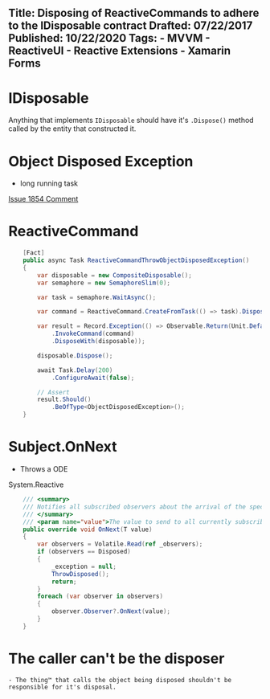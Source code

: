 Title: Disposing of ReactiveCommands to adhere to the IDisposable contract
Drafted: 07/22/2017
Published: 10/22/2020
Tags:
    - MVVM
    - ReactiveUI
    - Reactive Extensions
    - Xamarin Forms
---

# IDisposable

Anything that implements `IDisposable` should have it's `.Dispose()` method called by the entity that constructed it.

# Object Disposed Exception

- long running task

[Issue 1854 Comment](https://github.com/reactiveui/ReactiveUI/issues/1854#issuecomment-453166660)


# ReactiveCommand

```csharp
    [Fact]
    public async Task ReactiveCommandThrowObjectDisposedException()
    {
        var disposable = new CompositeDisposable();
        var semaphore = new SemaphoreSlim(0);

        var task = semaphore.WaitAsync();

        var command = ReactiveCommand.CreateFromTask(() => task).DisposeWith(disposable);

        var result = Record.Exception(() => Observable.Return(Unit.Default)
            .InvokeCommand(command)
            .DisposeWith(disposable));

        disposable.Dispose();

        await Task.Delay(200)
            .ConfigureAwait(false);

        // Assert
        result.Should()
            .BeOfType<ObjectDisposedException>();
    }
```


# Subject.OnNext

- Throws a ODE

System.Reactive
```csharp
    /// <summary>
    /// Notifies all subscribed observers about the arrival of the specified element in the sequence.
    /// </summary>
    /// <param name="value">The value to send to all currently subscribed observers.</param>
    public override void OnNext(T value)
    {
        var observers = Volatile.Read(ref _observers);
        if (observers == Disposed)
        {
            _exception = null;
            ThrowDisposed();
            return;
        }
        foreach (var observer in observers)
        {
            observer.Observer?.OnNext(value);
        }
    }
```

# The caller can't be the disposer


    - The thing™ that calls the object being disposed shouldn't be responsible for it's disposal.